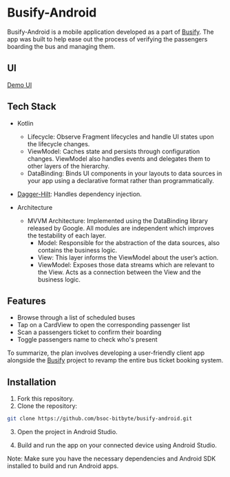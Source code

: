 
# Busify-Android

Busify-Android is a mobile application developed as a part of [Busify](https://github.com/bsoc-bitbyte/busify). The app was built to help ease out the process of verifying the passengers boarding the bus and managing them.

## UI

[Demo UI](https://github.com/Adi8712/busify-android/assets/116958420/9e26500d-a97d-43f0-a2b4-9d9f6b9a19d7)

## Tech Stack

- Kotlin
	- Lifecycle: Observe Fragment lifecycles and handle UI states upon the lifecycle changes.
	- ViewModel: Caches state and persists through configuration changes. ViewModel also handles events and delegates them to other layers of the hierarchy.
	- DataBinding: Binds UI components in your layouts to data sources in your app using a declarative format rather than programmatically.

- [Dagger-Hilt](https://dagger.dev/hilt/): Handles dependency injection.

- Architecture
	- MVVM Architecture: Implemented using the DataBinding library released by Google. All modules are independent which improves the testability of each layer.
		- Model: Responsible for the abstraction of the data sources, also contains the business logic.
		- View: This layer informs the ViewModel about the user’s action.
		- ViewModel: Exposes those data streams which are relevant to the View. Acts as a connection between the View and the business logic.


## Features

- Browse through a list of scheduled buses
- Tap on a CardView to open the corresponding passenger list
- Scan a passengers ticket to confirm their boarding
- Toggle passengers name to check who's present

To summarize, the plan involves developing a user-friendly client app alongside the [Busify](https://github.com/bsoc-bitbyte/busify) project to revamp the entire bus ticket booking system.

## Installation

1. Fork this repository.
2. Clone the repository:

```bash
git clone https://github.com/bsoc-bitbyte/busify-android.git
```
3. Open the project in Android Studio.

4. Build and run the app on your connected device using Android Studio.

Note: Make sure you have the necessary dependencies and Android SDK installed to build and run Android apps.
